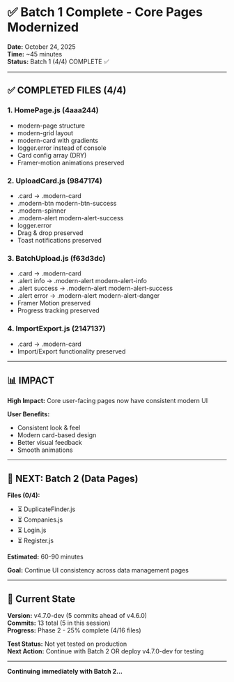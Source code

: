 # ✅ Batch 1 Complete - Core Pages Modernized

**Date:** October 24, 2025  
**Time:** ~45 minutes  
**Status:** Batch 1 (4/4) COMPLETE ✅

---

## ✅ COMPLETED FILES (4/4)

### 1. HomePage.js (4aaa244)
- modern-page structure
- modern-grid layout
- modern-card with gradients
- logger.error instead of console
- Card config array (DRY)
- Framer-motion animations preserved

### 2. UploadCard.js (9847174)
- .card → .modern-card
- .modern-btn modern-btn-success
- .modern-spinner
- .modern-alert modern-alert-success
- logger.error
- Drag & drop preserved
- Toast notifications preserved

### 3. BatchUpload.js (f63d3dc)
- .card → .modern-card
- .alert info → .modern-alert modern-alert-info
- .alert success → .modern-alert modern-alert-success
- .alert error → .modern-alert modern-alert-danger
- Framer Motion preserved
- Progress tracking preserved

### 4. ImportExport.js (2147137)
- .card → .modern-card
- Import/Export functionality preserved

---

## 📊 IMPACT

**High Impact:** Core user-facing pages now have consistent modern UI

**User Benefits:**
- Consistent look & feel
- Modern card-based design
- Better visual feedback
- Smooth animations

---

## 🎯 NEXT: Batch 2 (Data Pages)

**Files (0/4):**
- ⏳ DuplicateFinder.js
- ⏳ Companies.js
- ⏳ Login.js
- ⏳ Register.js

**Estimated:** 60-90 minutes

**Goal:** Continue UI consistency across data management pages

---

## 💾 Current State

**Version:** v4.7.0-dev (5 commits ahead of v4.6.0)  
**Commits:** 13 total (5 in this session)  
**Progress:** Phase 2 - 25% complete (4/16 files)

**Test Status:** Not yet tested on production  
**Next Action:** Continue with Batch 2 OR deploy v4.7.0-dev for testing

---

**Continuing immediately with Batch 2...**

